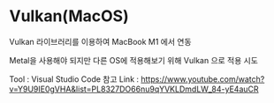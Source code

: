 # Vulkan(MacOS)

Vulkan 라이브러리를 이용하여 MacBook M1 에서 연동

Metal을 사용해야 되지만 다른 OS에 적용해보기 위해 
Vulkan 으로 적용 시도

Tool : Visual Studio Code
참고 Link : https://www.youtube.com/watch?v=Y9U9IE0gVHA&list=PL8327DO66nu9qYVKLDmdLW_84-yE4auCR
